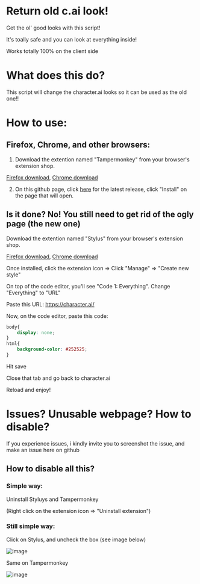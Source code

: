 # Return old c.ai look!
Get the ol' good looks with this script!

It's toally safe and you can look at everything inside!

Works totally 100% on the client side

# What does this do?
This script will change the character.ai looks so it can be used as the old one!!



# How to use:
## Firefox, Chrome, and other browsers:
1. Download the extention named "Tampermonkey" from your browser's extension shop.

[Firefox download](https://addons.mozilla.org/es/firefox/addon/tampermonkey/),
[Chrome download](https://chromewebstore.google.com/detail/tampermonkey/dhdgffkkebhmkfjojejmpbldmpobfkfo)

2. On this github page, click [here](https://github.com/ismael1222/Return-old-c.ai-look/releases/latest/download/Old.c.ai.user.js) for the latest release, click "Install" on the page that will open.
   
  ## Is it done? **No! You still need to get rid of the ogly page (the new one)**
Download the extention named "Stylus" from your browser's extension shop.

  [Firefox download](https://addons.mozilla.org/es/firefox/addon/styl-us/),
  [Chrome download](https://chromewebstore.google.com/detail/stylus/clngdbkpkpeebahjckkjfobafhncgmne)
  
  Once installed, click the extension icon => Click "Manage" => "Create new style"
  
  On top of the code editor, you'll see "Code 1: Everything". Change "Everything" to "URL"
  
  Paste this URL: https://character.ai/
  
  Now, on the code editor, paste this code:
  
  ```CSS
  body{
      display: none;
  }
  html{
      background-color: #252525;
  }
```

  Hit save
  
  Close that tab and go back to character.ai
  
  Reload and enjoy!


  # Issues? Unusable webpage? How to disable?

  If you experience issues, i kindly invite you to screenshot the issue, and make an issue here on github

  ## How to disable all this?

  ### Simple way:
  Uninstall Styluys and Tampermonkey

(Right click on the extension icon => "Uninstall extension")

  ### Still simple way:
  Click on Stylus, and uncheck the box (see image below)
  
  ![image](https://github.com/user-attachments/assets/40d7d092-f4b1-45fd-a2a8-d854a07aa241)

  Same on Tampermonkey
  
  ![image](https://github.com/user-attachments/assets/635d5a5b-e3fb-4727-9c1d-1e925daf2a40)

